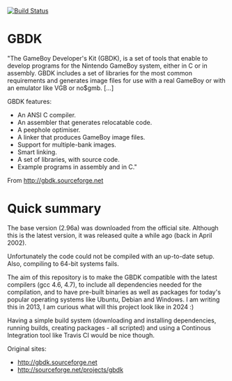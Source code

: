 [![Build Status](https://travis-ci.org/gheja/gbdk.svg?branch=master)](https://travis-ci.org/gheja/gbdk)

GBDK
====

"The GameBoy Developer's Kit (GBDK), is a set of tools that enable to
develop programs for the Nintendo GameBoy system, either in C or in
assembly. GBDK includes a set of libraries for the most common
requirements and generates image files for use with a real GameBoy or
with an emulator like VGB or no$gmb. [...]

GBDK features:
  * An ANSI C compiler.
  * An assembler that generates relocatable code.
  * A peephole optimiser.
  * A linker that produces GameBoy image files.
  * Support for multiple-bank images.
  * Smart linking.
  * A set of libraries, with source code.
  * Example programs in assembly and in C."

From http://gbdk.sourceforge.net

Quick summary
=============

The base version (2.96a) was downloaded from the official site. Although
this is the latest version, it was released quite a while ago (back in
April 2002).

Unfortunately the code could not be compiled with an up-to-date setup.
Also, compiling to 64-bit systems fails.

The aim of this repository is to make the GBDK compatible with the
latest compilers (gcc 4.6, 4.7), to include all dependencies needed for
the compilation, and to have pre-built binaries as well as packages for
today's popular operating systems like Ubuntu, Debian and Windows. I am
writing this in 2013, I am curious what will this project look like in
2024 :)

Having a simple build system (downloading and installing dependencies,
running builds, creating packages - all scripted) and using a Continous
Integration tool like Travis CI would be nice though.

Original sites:
  * http://gbdk.sourceforge.net
  * http://sourceforge.net/projects/gbdk
